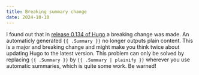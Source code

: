 ```yaml
---
title: Breaking summary change
date: 2024-10-10
---
```


I found out that in [release 0.134 of Hugo](https://github.com/gohugoio/hugo/releases/tag/v0.134.0) a breaking change was made. An automaticly generated `{{ .Summary }}` no longer outputs plain content. This is a major and breaking change and might make you think twice about updating Hugo to the latest version. This problem can only be solved by replacing `{{ .Summary }}` by `{{ .Summary | plainify }}` wherever you use automatic summaries, which is quite some work. Be warned!